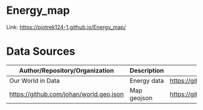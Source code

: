 # Energy_map
 Link: https://piotrek124-1.github.io/Energy_map/
 # Data Sources
 Author/Repository/Organization | Description | Link
 -------|-----------------------|-------------|
 Our World in Data | Energy data | https://github.com/owid/energy-data
 https://github.com/johan/world.geo.json | Map geojson | https://github.com/johan/world.geo.json

